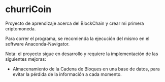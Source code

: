 # churriCoin
Proyecto de aprendizaje acerca del BlockChain y crear mi primera criptomoneda.

Para correr el programa, se recomienda la ejecución del mismo en el software Anaconda-Navigator.

Nota: el proyecto sigue en desarrollo y requiere la implementación de las siguientes mejoras:
- Almacenamiento de la Cadena de Bloques en una base de datos, para evitar la pérdida de la información a cada momento.